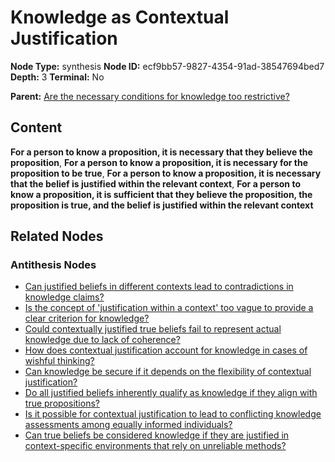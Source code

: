 # Knowledge as Contextual Justification

**Node Type:** synthesis
**Node ID:** ecf9bb57-9827-4354-91ad-38547694bed7
**Depth:** 3
**Terminal:** No

**Parent:** [Are the necessary conditions for knowledge too restrictive?](are-the-necessary-conditions-for-knowledge-too-restrictive-antithesis-41104b7a-4d48-4fea-b678-b70637c649e8.md)

## Content

**For a person to know a proposition, it is necessary that they believe the proposition**, **For a person to know a proposition, it is necessary for the proposition to be true**, **For a person to know a proposition, it is necessary that the belief is justified within the relevant context**, **For a person to know a proposition, it is sufficient that they believe the proposition, the proposition is true, and the belief is justified within the relevant context**

## Related Nodes

### Antithesis Nodes

- [Can justified beliefs in different contexts lead to contradictions in knowledge claims?](can-justified-beliefs-in-different-contexts-lead-to-contradictions-in-knowledge-claims-antithesis-65071dc2-ea4f-41e8-b575-55151d7c91a4.md)
- [Is the concept of 'justification within a context' too vague to provide a clear criterion for knowledge?](is-the-concept-of-justification-within-a-context-too-vague-to-provide-a-clear-criterion-for-knowledge-antithesis-9620a552-5934-4e38-a4dc-43f460e2cc02.md)
- [Could contextually justified true beliefs fail to represent actual knowledge due to lack of coherence?](could-contextually-justified-true-beliefs-fail-to-represent-actual-knowledge-due-to-lack-of-coherence-antithesis-db1e7fed-bf30-4376-bbe2-ee89a4dd8c39.md)
- [How does contextual justification account for knowledge in cases of wishful thinking?](how-does-contextual-justification-account-for-knowledge-in-cases-of-wishful-thinking-antithesis-58eb6254-f4c1-4525-afad-7fc874e21eda.md)
- [Can knowledge be secure if it depends on the flexibility of contextual justification?](can-knowledge-be-secure-if-it-depends-on-the-flexibility-of-contextual-justification-antithesis-bf028881-4e9d-4f2d-9acd-6555e498609d.md)
- [Do all justified beliefs inherently qualify as knowledge if they align with true propositions?](do-all-justified-beliefs-inherently-qualify-as-knowledge-if-they-align-with-true-propositions-antithesis-b79c12dc-8d67-4184-a591-7dc5b51aa473.md)
- [Is it possible for contextual justification to lead to conflicting knowledge assessments among equally informed individuals?](is-it-possible-for-contextual-justification-to-lead-to-conflicting-knowledge-assessments-among-equally-informed-individuals-antithesis-49e96ca7-87af-448f-8a5a-239d27e5c4ea.md)
- [Can true beliefs be considered knowledge if they are justified in context-specific environments that rely on unreliable methods?](can-true-beliefs-be-considered-knowledge-if-they-are-justified-in-context-specific-environments-that-rely-on-unreliable-methods-antithesis-c48f3997-dfc3-4a2e-88c6-2d40f7475b6f.md)
